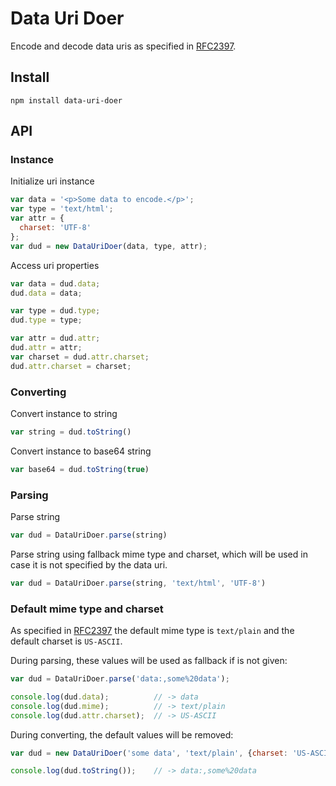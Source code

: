 # Data Uri Doer

Encode and decode data uris as specified in [RFC2397](https://tools.ietf.org/html/rfc2397).
 
## Install

```
npm install data-uri-doer
```

## API

### Instance

Initialize uri instance

```javascript
var data = '<p>Some data to encode.</p>';
var type = 'text/html';
var attr = {
  charset: 'UTF-8'
};
var dud = new DataUriDoer(data, type, attr);
```

Access uri properties

```javascript
var data = dud.data;
dud.data = data;
```
```javascript
var type = dud.type;
dud.type = type;
```
```javascript
var attr = dud.attr;
dud.attr = attr;
var charset = dud.attr.charset;
dud.attr.charset = charset;
```

### Converting

Convert instance to string

```javascript
var string = dud.toString()
```

Convert instance to base64 string

```javascript
var base64 = dud.toString(true)
```

### Parsing

Parse string

```javascript
var dud = DataUriDoer.parse(string)
```

Parse string using fallback mime type and charset,
which will be used in case it is not specified by the data uri.

```javascript
var dud = DataUriDoer.parse(string, 'text/html', 'UTF-8')
```

### Default mime type and charset

As specified in [RFC2397](https://tools.ietf.org/html/rfc2397) the default mime type is `text/plain` and the default charset is `US-ASCII`.

During parsing, these values will be used as fallback if is not given:
  
```javascript
var dud = DataUriDoer.parse('data:,some%20data');

console.log(dud.data);          // -> data
console.log(dud.mime);          // -> text/plain
console.log(dud.attr.charset);  // -> US-ASCII
```

During converting, the default values will be removed:
 
```javascript
var dud = new DataUriDoer('some data', 'text/plain', {charset: 'US-ASCII'});

console.log(dud.toString());    // -> data:,some%20data
```
